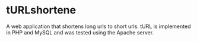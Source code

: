 # tURLshortene
A web application that  shortens long urls to short urls. tURL is implemented in PHP  and MySQL and was tested using the Apache server.
